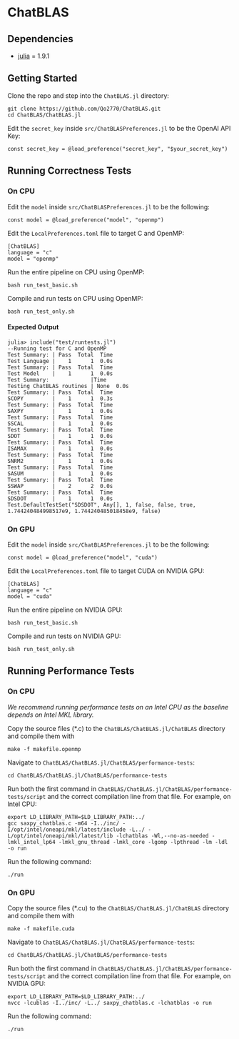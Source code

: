 # ChatBLAS

Dependencies
---

- [julia](https://julialang.org/) = 1.9.1

Getting Started
---

Clone the repo and step into the `ChatBLAS.jl` directory:

```
git clone https://github.com/Qo2770/ChatBLAS.git
cd ChatBLAS/ChatBLAS.jl
```

Edit the `secret_key` inside `src/ChatBLASPreferences.jl` to be the OpenAI API Key:
```
const secret_key = @load_preference("secret_key", "$your_secret_key")
```

Running Correctness Tests
---

### On CPU

Edit the `model` inside `src/ChatBLASPreferences.jl` to be the following:
```
const model = @load_preference("model", "openmp")
```

Edit the `LocalPreferences.toml` file to target C and OpenMP:
```
[ChatBLAS]
language = "c"
model = "openmp"
```
Run the entire pipeline on CPU using OpenMP:
```
bash run_test_basic.sh
```

Compile and run tests on CPU using OpenMP:
```
bash run_test_only.sh
```

#### Expected Output
```
julia> include("test/runtests.jl")
--Running test for C and OpenMP
Test Summary: | Pass  Total  Time
Test Language |    1      1  0.0s
Test Summary: | Pass  Total  Time
Test Model    |    1      1  0.0s
Test Summary:             |Time
Testing ChatBLAS routines | None  0.0s
Test Summary: | Pass  Total  Time
SCOPY         |    1      1  0.3s
Test Summary: | Pass  Total  Time
SAXPY         |    1      1  0.0s
Test Summary: | Pass  Total  Time
SSCAL         |    1      1  0.0s
Test Summary: | Pass  Total  Time
SDOT          |    1      1  0.0s
Test Summary: | Pass  Total  Time
ISAMAX        |    1      1  0.0s
Test Summary: | Pass  Total  Time
SNRM2         |    1      1  0.0s
Test Summary: | Pass  Total  Time
SASUM         |    1      1  0.0s
Test Summary: | Pass  Total  Time
SSWAP         |    2      2  0.0s
Test Summary: | Pass  Total  Time
SDSDOT        |    1      1  0.0s
Test.DefaultTestSet("SDSDOT", Any[], 1, false, false, true, 1.744240484998517e9, 1.744240485018458e9, false)
```

### On GPU

Edit the `model` inside `src/ChatBLASPreferences.jl` to be the following:
```
const model = @load_preference("model", "cuda")
```

Edit the `LocalPreferences.toml` file to target CUDA on NVIDIA GPU:
```
[ChatBLAS]
language = "c"
model = "cuda"
```
Run the entire pipeline on NVIDIA GPU:
```
bash run_test_basic.sh
```

Compile and run tests on NVIDIA GPU:
```
bash run_test_only.sh
```


Running Performance Tests
---

### On CPU

*We recommend running performance tests on an Intel CPU as the baseline depends on Intel MKL library.* 

Copy the source files (*.c) to the `ChatBLAS/ChatBLAS.jl/ChatBLAS` directory and compile them with
```
make -f makefile.openmp
```
Navigate to `ChatBLAS/ChatBLAS.jl/ChatBLAS/performance-tests`:
```
cd ChatBLAS/ChatBLAS.jl/ChatBLAS/performance-tests
```
Run both the first command in `ChatBLAS/ChatBLAS.jl/ChatBLAS/performance-tests/script` and the correct compilation line from that file. For example, on Intel CPU:
```
export LD_LIBRARY_PATH=$LD_LIBRARY_PATH:../
gcc saxpy_chatblas.c -m64 -I../inc/ -I/opt/intel/oneapi/mkl/latest/include -L../ -L/opt/intel/oneapi/mkl/latest/lib -lchatblas -Wl,--no-as-needed -lmkl_intel_lp64 -lmkl_gnu_thread -lmkl_core -lgomp -lpthread -lm -ldl -o run
```
Run the following command:
```
./run
```

### On GPU

Copy the source files (*.cu) to the `ChatBLAS/ChatBLAS.jl/ChatBLAS` directory and compile them with
```
make -f makefile.cuda
```
Navigate to `ChatBLAS/ChatBLAS.jl/ChatBLAS/performance-tests`:
```
cd ChatBLAS/ChatBLAS.jl/ChatBLAS/performance-tests
```
Run both the first command in `ChatBLAS/ChatBLAS.jl/ChatBLAS/performance-tests/script` and the correct compilation line from that file. For example, on NVIDIA GPU:
```
export LD_LIBRARY_PATH=$LD_LIBRARY_PATH:../
nvcc -lcublas -I../inc/ -L../ saxpy_chatblas.c -lchatblas -o run
```
Run the following command:
```
./run
```